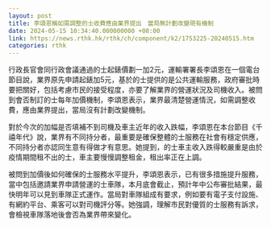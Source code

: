 ```yaml
---
layout: post
title: 李頌恩稱如需調整的士收費應由業界提出　當局無計劃改變現有機制
date: 2024-05-15 10:34:40.000000000 +08:00
link: https://news.rthk.hk/rthk/ch/component/k2/1753225-20240515.htm
categories: rthk
---
```


行政長官會同行政會議通過的士起錶價劃一加2元，運輸署署長李頌恩在一個電台節目說，業界原先申請起錶加5元，基於的士提供的是公共運輸服務，政府審批時要把關好，包括考慮市民的接受程度，亦要了解業界的營運狀況及司機收入。被問到會否制訂的士每年加價機制，李頌恩表示，業界最清楚營運情況，如需調整收費，應由業界提出，當局沒有計劃改變機制。

對於今次的加幅是否填補不到司機及車主近年的收入跌幅，李頌恩在本台節目《千禧年代》說，業界有不同持分者，最重要是確保整體的士服務在社會有穩定供應，不同持分者亦認同生意有得做才有意思。她提到，的士車主收入跌得較嚴重是由於疫情期間租不出的士，車主要慢慢調整租金，租出率正在上調。

被問到加價後如何確保的士服務水平提升，李頌恩表示，已有很多措施提升服務，當中包括邀請業界申請營運的士車隊，本月底會截止，預計年中公布審批結果，最快明年可以見到車隊正式運作。當局對車隊組成有要求，例如要有電子支付設施、有網約平台、乘客可以對司機評分等。她強調，理解市民對優質的士服務有訴求，會檢視車隊落地後會否為業界帶來變化。
